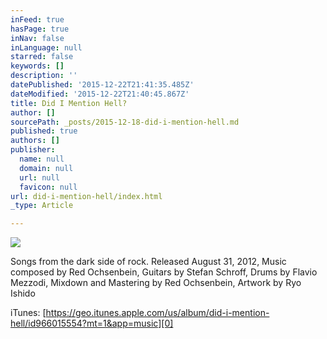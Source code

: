 ```yaml
---
inFeed: true
hasPage: true
inNav: false
inLanguage: null
starred: false
keywords: []
description: ''
datePublished: '2015-12-22T21:41:35.485Z'
dateModified: '2015-12-22T21:40:45.867Z'
title: Did I Mention Hell?
author: []
sourcePath: _posts/2015-12-18-did-i-mention-hell.md
published: true
authors: []
publisher:
  name: null
  domain: null
  url: null
  favicon: null
url: did-i-mention-hell/index.html
_type: Article

---
```

![](https://s3-us-west-2.amazonaws.com/the-grid-img/p/a0519e3114769b4c624e7b9221331c77e3032e7a.jpg)

Songs from the dark side of rock.
Released August 31, 2012,  Music composed by Red Ochsenbein, Guitars by Stefan Schroff, Drums by Flavio Mezzodi,  Mixdown and Mastering by Red Ochsenbein,  Artwork by Ryo Ishido

iTunes: [https://geo.itunes.apple.com/us/album/did-i-mention-hell/id966015554?mt=1&app=music][0]

[0]: https://geo.itunes.apple.com/us/album/did-i-mention-hell/id966015554?mt=1&app=music